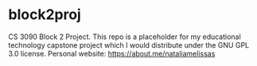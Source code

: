 # block2proj
CS 3090 Block 2 Project. This repo is a placeholder for my educational technology capstone project which I would distribute under the GNU GPL 3.0 license. Personal website: https://about.me/nataliamelissas

